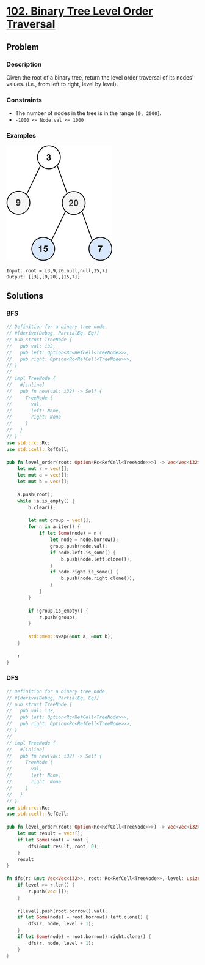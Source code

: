 # [102. Binary Tree Level Order Traversal](https://leetcode.com/problems/binary-tree-level-order-traversal/)

## Problem

### Description

Given the root of a binary tree, return the level order traversal of its nodes'
values. (i.e., from left to right, level by level).

### Constraints

* The number of nodes in the tree is in the range `[0, 2000]`.
* `-1000 <= Node.val <= 1000`

### Examples

![image](resources/102/ex1.jpg)

```text
Input: root = [3,9,20,null,null,15,7]
Output: [[3],[9,20],[15,7]]
```

## Solutions

### BFS

```rust
// Definition for a binary tree node.
// #[derive(Debug, PartialEq, Eq)]
// pub struct TreeNode {
//   pub val: i32,
//   pub left: Option<Rc<RefCell<TreeNode>>>,
//   pub right: Option<Rc<RefCell<TreeNode>>>,
// }
// 
// impl TreeNode {
//   #[inline]
//   pub fn new(val: i32) -> Self {
//     TreeNode {
//       val,
//       left: None,
//       right: None
//     }
//   }
// }
use std::rc::Rc;
use std::cell::RefCell;

pub fn level_order(root: Option<Rc<RefCell<TreeNode>>>) -> Vec<Vec<i32>> {
    let mut r = vec![];
    let mut a = vec![];
    let mut b = vec![];

    a.push(root);
    while !a.is_empty() {
        b.clear();

        let mut group = vec![];
        for n in a.iter() {
            if let Some(node) = n {
                let node = node.borrow();
                group.push(node.val);
                if node.left.is_some() {
                    b.push(node.left.clone());
                }
                if node.right.is_some() {
                    b.push(node.right.clone());
                }
            }
        }

        if !group.is_empty() {
            r.push(group);
        }

        std::mem::swap(&mut a, &mut b);
    }

    r
}
```

### DFS

```rust
// Definition for a binary tree node.
// #[derive(Debug, PartialEq, Eq)]
// pub struct TreeNode {
//   pub val: i32,
//   pub left: Option<Rc<RefCell<TreeNode>>>,
//   pub right: Option<Rc<RefCell<TreeNode>>>,
// }
// 
// impl TreeNode {
//   #[inline]
//   pub fn new(val: i32) -> Self {
//     TreeNode {
//       val,
//       left: None,
//       right: None
//     }
//   }
// }
use std::rc::Rc;
use std::cell::RefCell;

pub fn level_order(root: Option<Rc<RefCell<TreeNode>>>) -> Vec<Vec<i32>> {
    let mut result = vec![];
    if let Some(root) = root {
        dfs(&mut result, root, 0);
    }
    result
}

fn dfs(r: &mut Vec<Vec<i32>>, root: Rc<RefCell<TreeNode>>, level: usize) {
    if level >= r.len() {
        r.push(vec![]);
    }

    r[level].push(root.borrow().val);
    if let Some(node) = root.borrow().left.clone() {
        dfs(r, node, level + 1);
    }
    if let Some(node) = root.borrow().right.clone() {
        dfs(r, node, level + 1);
    }
}
```